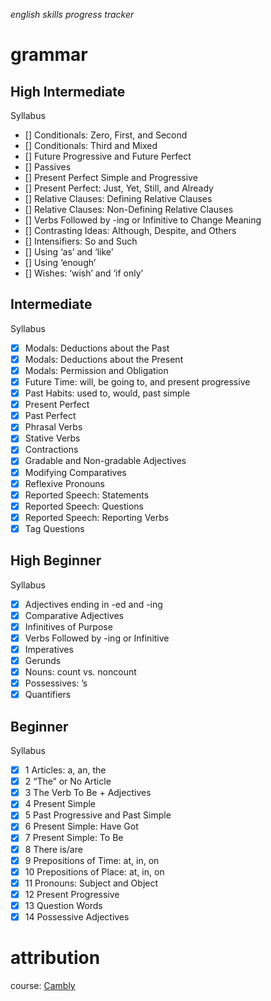 *english skills progress tracker*
# grammar

## High Intermediate
Syllabus
- [] Conditionals: Zero, First, and Second
- [] Conditionals: Third and Mixed
- [] Future Progressive and Future Perfect
- [] Passives
- [] Present Perfect Simple and Progressive
- [] Present Perfect: Just, Yet, Still, and Already
- [] Relative Clauses: Defining Relative Clauses
- [] Relative Clauses: Non-Defining Relative Clauses
- [] Verbs Followed by -ing or Infinitive to Change Meaning
- [] Contrasting Ideas: Although, Despite, and Others
- [] Intensifiers: So and Such
- [] Using ‘as’ and ‘like’
- [] Using ‘enough’
- [] Wishes: ‘wish’ and ‘if only’

## Intermediate
Syllabus
- [x] Modals: Deductions about the Past
- [x] Modals: Deductions about the Present
- [x] Modals: Permission and Obligation
- [x] Future Time: will, be going to, and present progressive
- [x] Past Habits: used to, would, past simple
- [x] Present Perfect
- [x] Past Perfect
- [x] Phrasal Verbs
- [x] Stative Verbs
- [x] Contractions
- [x] Gradable and Non-gradable Adjectives
- [x] Modifying Comparatives
- [x] Reflexive Pronouns
- [x] Reported Speech: Statements
- [x] Reported Speech: Questions
- [x] Reported Speech: Reporting Verbs
- [x] Tag Questions

## High Beginner
Syllabus
- [x] Adjectives ending in -ed and -ing
- [x] Comparative Adjectives
- [x] Infinitives of Purpose
- [x] Verbs Followed by -ing or Infinitive
- [x] Imperatives
- [x] Gerunds
- [x] Nouns: count vs. noncount
- [x] Possessives: ’s
- [x] Quantifiers

## Beginner
Syllabus
- [x] 1 Articles: a, an, the
- [x] 2 “The” or No Article
- [x] 3 The Verb To Be + Adjectives
- [x] 4 Present Simple
- [x] 5 Past Progressive and Past Simple
- [x] 6 Present Simple: Have Got
- [x] 7 Present Simple: To Be
- [x] 8 There is/are
- [x] 9 Prepositions of Time: at, in, on
- [x] 10 Prepositions of Place: at, in, on
- [x] 11 Pronouns: Subject and Object
- [x] 12 Present Progressive
- [x] 13 Question Words
- [x] 14 Possessive Adjectives

# attribution
course: [Cambly](https://www.cambly.com)
